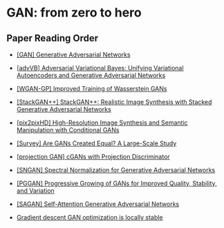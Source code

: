 # GAN: from zero to hero

## Paper Reading Order

- [[GAN] Generative Adversarial Networks](https://arxiv.org/abs/1406.2661)
- [[advVB] Adversarial Variational Bayes: Unifying Variational Autoencoders and Generative Adversarial Networks](https://arxiv.org/abs/1701.04722)
- [[WGAN-GP] Improved Training of Wasserstein GANs](https://arxiv.org/abs/1704.00028)
- [[StackGAN++] StackGAN++: Realistic Image Synthesis with Stacked Generative Adversarial Networks](https://arxiv.org/abs/1710.10916)
- [[pix2pixHD] High-Resolution Image Synthesis and Semantic Manipulation with Conditional GANs](https://arxiv.org/abs/1711.11585)
- [[Survey] Are GANs Created Equal? A Large-Scale Study](https://arxiv.org/abs/1711.10337)
- [[projection GAN] cGANs with Projection Discriminator](https://arxiv.org/abs/1802.05637)
- [[SNGAN] Spectral Normalization for Generative Adversarial Networks](https://arxiv.org/abs/1802.05957)
- [[PGGAN] Progressive Growing of GANs for Improved Quality, Stability, and Variation](https://arxiv.org/abs/1710.10196)
- [[SAGAN] Self-Attention Generative Adversarial Networks](https://arxiv.org/abs/1805.08318)

- [Gradient descent GAN optimization is locally stable](https://arxiv.org/abs/1706.04156)
